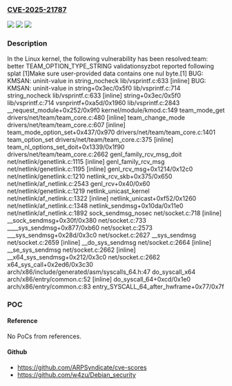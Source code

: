 ### [CVE-2025-21787](https://cve.mitre.org/cgi-bin/cvename.cgi?name=CVE-2025-21787)
![](https://img.shields.io/static/v1?label=Product&message=Linux&color=blue)
![](https://img.shields.io/static/v1?label=Version&message=3d249d4ca7d0ed6629a135ea1ea21c72286c0d80%3C%207c30483d0f6bdb2230e10e3e4be5167927eac7a0%20&color=brighgreen)
![](https://img.shields.io/static/v1?label=Vulnerability&message=n%2Fa&color=brighgreen)

### Description

In the Linux kernel, the following vulnerability has been resolved:team: better TEAM_OPTION_TYPE_STRING validationsyzbot reported following splat [1]Make sure user-provided data contains one nul byte.[1] BUG: KMSAN: uninit-value in string_nocheck lib/vsprintf.c:633 [inline] BUG: KMSAN: uninit-value in string+0x3ec/0x5f0 lib/vsprintf.c:714  string_nocheck lib/vsprintf.c:633 [inline]  string+0x3ec/0x5f0 lib/vsprintf.c:714  vsnprintf+0xa5d/0x1960 lib/vsprintf.c:2843  __request_module+0x252/0x9f0 kernel/module/kmod.c:149  team_mode_get drivers/net/team/team_core.c:480 [inline]  team_change_mode drivers/net/team/team_core.c:607 [inline]  team_mode_option_set+0x437/0x970 drivers/net/team/team_core.c:1401  team_option_set drivers/net/team/team_core.c:375 [inline]  team_nl_options_set_doit+0x1339/0x1f90 drivers/net/team/team_core.c:2662  genl_family_rcv_msg_doit net/netlink/genetlink.c:1115 [inline]  genl_family_rcv_msg net/netlink/genetlink.c:1195 [inline]  genl_rcv_msg+0x1214/0x12c0 net/netlink/genetlink.c:1210  netlink_rcv_skb+0x375/0x650 net/netlink/af_netlink.c:2543  genl_rcv+0x40/0x60 net/netlink/genetlink.c:1219  netlink_unicast_kernel net/netlink/af_netlink.c:1322 [inline]  netlink_unicast+0xf52/0x1260 net/netlink/af_netlink.c:1348  netlink_sendmsg+0x10da/0x11e0 net/netlink/af_netlink.c:1892  sock_sendmsg_nosec net/socket.c:718 [inline]  __sock_sendmsg+0x30f/0x380 net/socket.c:733  ____sys_sendmsg+0x877/0xb60 net/socket.c:2573  ___sys_sendmsg+0x28d/0x3c0 net/socket.c:2627  __sys_sendmsg net/socket.c:2659 [inline]  __do_sys_sendmsg net/socket.c:2664 [inline]  __se_sys_sendmsg net/socket.c:2662 [inline]  __x64_sys_sendmsg+0x212/0x3c0 net/socket.c:2662  x64_sys_call+0x2ed6/0x3c30 arch/x86/include/generated/asm/syscalls_64.h:47  do_syscall_x64 arch/x86/entry/common.c:52 [inline]  do_syscall_64+0xcd/0x1e0 arch/x86/entry/common.c:83 entry_SYSCALL_64_after_hwframe+0x77/0x7f

### POC

#### Reference
No PoCs from references.

#### Github
- https://github.com/ARPSyndicate/cve-scores
- https://github.com/w4zu/Debian_security

